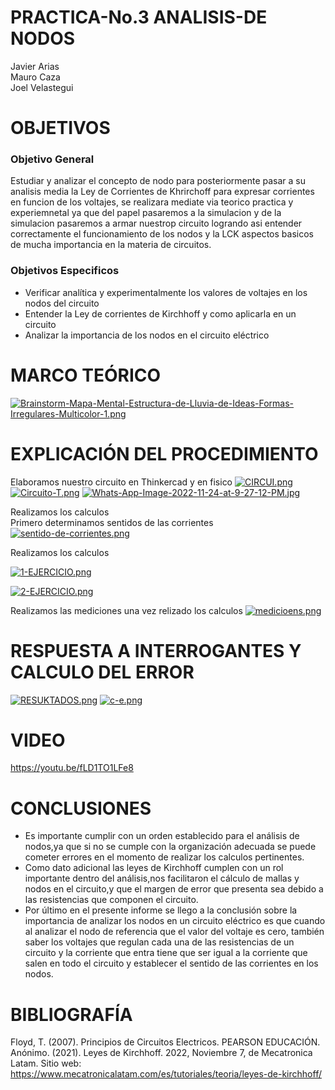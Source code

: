 # PRACTICA-No.3 ANALISIS-DE NODOS
Javier Arias <br>
Mauro Caza <br>
Joel Velastegui<br>
# OBJETIVOS
### Objetivo General
Estudiar y analizar el concepto de nodo para posteriormente pasar a su analisis media la Ley de Corrientes de Khrirchoff para expresar corrientes en funcion de los voltajes, se realizara mediate via teorico practica y experiemnetal ya que del papel pasaremos a la simulacion y de la simulacion pasaremos a armar nuestrop circuito logrando asi entender correctamente el funcionamiento de los nodos y la LCK aspectos basicos de mucha importancia en la materia de circuitos.

### Objetivos Especificos 
- Verificar analítica y experimentalmente los valores de voltajes en los nodos del circuito 
- Entender la Ley de corrientes de Kirchhoff y como aplicarla en un circuito
- Analizar la importancia de los nodos en el circuito eléctrico


# MARCO TEÓRICO
[![Brainstorm-Mapa-Mental-Estructura-de-Lluvia-de-Ideas-Formas-Irregulares-Multicolor-1.png](https://i.postimg.cc/MTnhpFgV/Brainstorm-Mapa-Mental-Estructura-de-Lluvia-de-Ideas-Formas-Irregulares-Multicolor-1.png)](https://postimg.cc/JDWTTPrz)

# EXPLICACIÓN DEL PROCEDIMIENTO
Elaboramos nuestro circuito en Thinkercad y en fisico
[![CIRCUI.png](https://i.postimg.cc/s2kJ5Hvp/CIRCUI.png)](https://postimg.cc/d79dYBR1)
[![Circuito-T.png](https://i.postimg.cc/tJH2GvbX/Circuito-T.png)](https://postimg.cc/mz8QQwhq)
[![Whats-App-Image-2022-11-24-at-9-27-12-PM.jpg](https://i.postimg.cc/mZXtqzyn/Whats-App-Image-2022-11-24-at-9-27-12-PM.jpg)](https://postimg.cc/G9DLTpNP)<br>


Realizamos los calculos<br>
Primero determinamos sentidos de las corrientes<br>
[![sentido-de-corrientes.png](https://i.postimg.cc/3NGWgNMJ/sentido-de-corrientes.png)](https://postimg.cc/5QxxJxNZ)<br>


Realizamos los calculos

[![1-EJERCICIO.png](https://i.postimg.cc/FKVYHXT6/1-EJERCICIO.png)](https://postimg.cc/VS5fKpQ9)

[![2-EJERCICIO.png](https://i.postimg.cc/1tTs9W1T/2-EJERCICIO.png)](https://postimg.cc/JDb9x5nc)

Realizamos las mediciones una vez relizado los calculos
[![medicioens.png](https://i.postimg.cc/6pG2CWRm/medicioens.png)](https://postimg.cc/dhwVYK52)




# RESPUESTA A INTERROGANTES Y CALCULO DEL ERROR

[![RESUKTADOS.png](https://i.postimg.cc/SN7TpD8x/RESUKTADOS.png)](https://postimg.cc/0bjdYGcT)
[![c-e.png](https://i.postimg.cc/VLGGpk2k/c-e.png)](https://postimg.cc/bsn92pz7)
# VIDEO <br>
https://youtu.be/fLD1TO1LFe8<br>

# CONCLUSIONES
- Es importante cumplir con un orden establecido para el análisis de nodos,ya que si no se cumple con la organización adecuada se puede cometer errores en el momento de realizar los calculos pertinentes.
- Como dato adicional las leyes de Kirchhoff cumplen con un rol importante dentro del análisis,nos facilitaron el cálculo de mallas y nodos en el circuito,y que el margen de error que presenta sea debido a las resistencias que componen el circuito.
- Por último en el presente informe se llego a la conclusión sobre la importancia de analizar los nodos en un circuito eléctrico es que cuando al analizar el nodo de referencia que el valor del voltaje es cero, también saber los voltajes que regulan cada una de las resistencias de un circuito y la corriente que entra tiene que ser igual a la corriente que salen en todo el circuito y establecer el sentido de las corrientes en los nodos.
# BIBLIOGRAFÍA<br>
Floyd, T. (2007). Principios de Circuitos Electricos. PEARSON EDUCACIÓN.<br>
Anónimo. (2021). Leyes de Kirchhoff. 2022, Noviembre 7, de Mecatronica Latam. Sitio web: https://www.mecatronicalatam.com/es/tutoriales/teoria/leyes-de-kirchhoff/<br>

